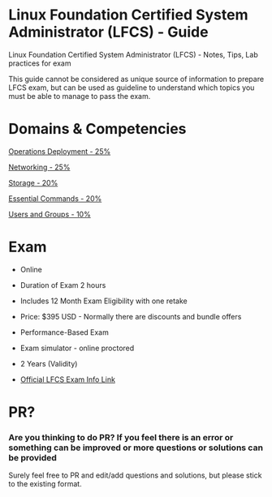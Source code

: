 # Linux Foundation Certified System Administrator (LFCS) - Guide
Linux Foundation Certified System Administrator (LFCS) - Notes, Tips, Lab practices for exam

This guide cannot be considered as unique source of information to prepare LFCS exam, but can be used as guideline to understand which topics you must be able to manage to pass the exam.

# Domains & Competencies

[Operations Deployment - 25%](OperationsDeployment.md)

[Networking - 25%](Networking.md)

[Storage - 20%](Storage.md)

[Essential Commands - 20%](EssentialCommands.md)

[Users and Groups - 10%](UsersAndGroups.md)

# Exam

- Online
- Duration of Exam 2 hours 
- Includes 12 Month Exam Eligibility with one retake
- Price: $395 USD - Normally there are discounts and bundle offers 
- Performance-Based Exam
- Exam simulator - online proctored
- 2 Years (Validity)

- [Official LFCS Exam Info Link](https://training.linuxfoundation.org/certification/linux-foundation-certified-sysadmin-lfcs/)
  

# PR?
### Are you thinking to do PR? If you feel there is an error or something can be improved or more questions or solutions can be provided
Surely feel free to PR and edit/add questions and solutions, but please stick to the existing format.
